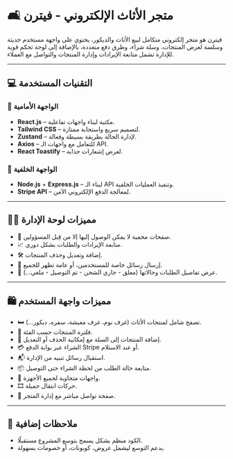 # 🛋️ متجر الأثاث الإلكتروني - فيترن

فيترن هو متجر إلكتروني متكامل لبيع الأثاث والديكور، يحتوي على واجهة مستخدم حديثة وسلسة لعرض المنتجات، وسلة شراء، وطرق دفع متعددة، بالإضافة إلى لوحة تحكم قوية للإدارة تشمل متابعة الإيرادات وإدارة المنتجات والتواصل مع العملاء.

---

## 💻 التقنيات المستخدمة

### 🧩 الواجهة الأمامية
- **React.js** – مكتبة لبناء واجهات تفاعلية.
- **Tailwind CSS** – لتصميم سريع واستجابة ممتازة.
- **Zustand** – لإدارة الحالة بطريقة بسيطة وفعالة.
- **Axios** – للتعامل مع واجهات الـ API.
- **React Toastify** – لعرض إشعارات جذابة.

### 🔧 الواجهة الخلفية
- **Node.js** + **Express.js** – لبناء الـ API وتنفيذ العمليات الخلفية.
- **Stripe API** – لمعالجة الدفع الإلكتروني الآمن.

---

## 🧑‍💼 مميزات لوحة الإدارة

- 🔐 صفحات محمية لا يمكن الوصول إليها إلا من قِبل المسؤولين.
- 📈 متابعة الإيرادات والطلبات بشكل دوري.
- 🛠️ إضافة وتعديل وحذف المنتجات.
- 💬 إرسال رسائل خاصة للمستخدمين، أو عامة تظهر للجميع.
- 🧾 عرض تفاصيل الطلبات وحالاتها (معلق - جاري الشحن - تم التوصيل - ملغي...).

---

## 🛍️ مميزات واجهة المستخدم

- 🛏️ تصفح شامل لمنتجات الأثاث (غرف نوم، غرف معيشة، سفره، ديكور...).
- 🔎 فلترة المنتجات حسب الفئة.
- 🛒 إضافة المنتجات إلى السلة مع إمكانية الحذف أو التعديل.
- 💳 الشراء عبر بوابة الدفع Stripe أو عند الاستلام.
- 📬 استقبال رسائل تنبيه من الإدارة.
- 📦 متابعة حالة الطلب من لحظة الشراء حتى التوصيل.
- 📱 واجهات متجاوبة لجميع الأجهزة.
- 🎞️ حركات انتقال جميلة.
- 📩 صفحة تواصل مباشر مع إدارة المتجر.

---

## 📌 ملاحظات إضافية

- الكود منظم بشكل يسمح بتوسع المشروع مستقبلًا.
- يدعم التوسع ليشمل عروض، كوبونات، أو خصومات بسهولة.

